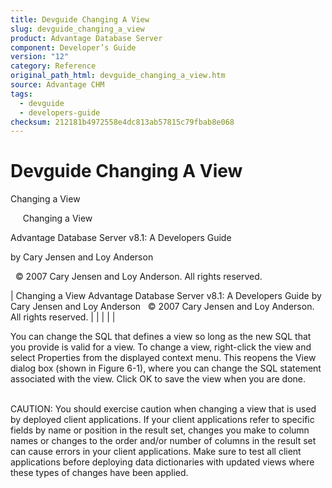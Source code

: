 ```yaml
---
title: Devguide Changing A View
slug: devguide_changing_a_view
product: Advantage Database Server
component: Developer’s Guide
version: "12"
category: Reference
original_path_html: devguide_changing_a_view.htm
source: Advantage CHM
tags:
  - devguide
  - developers-guide
checksum: 212181b4972558e4dc813ab57815c79fbab8e068
---
```


# Devguide Changing A View

Changing a View

     Changing a View

Advantage Database Server v8.1: A Developers Guide

by Cary Jensen and Loy Anderson

  © 2007 Cary Jensen and Loy Anderson. All rights reserved.

| Changing a View  Advantage Database Server v8.1: A Developers Guide  by Cary Jensen and Loy Anderson    © 2007 Cary Jensen and Loy Anderson. All rights reserved. |  |  |  |  |

You can change the SQL that defines a view so long as the new SQL that you provide is valid for a view. To change a view, right-click the view and select Properties from the displayed context menu. This reopens the View dialog box (shown in Figure 6-1), where you can change the SQL statement associated with the view. Click OK to save the view when you are done.

   
CAUTION: You should exercise caution when changing a view that is used by deployed client applications. If your client applications refer to specific fields by name or position in the result set, changes you make to column names or changes to the order and/or number of columns in the result set can cause errors in your client applications. Make sure to test all client applications before deploying data dictionaries with updated views where these types of changes have been applied.
